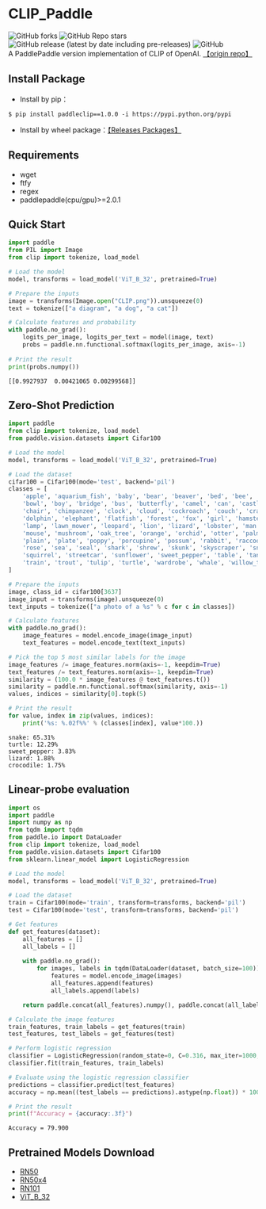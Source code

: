 # CLIP_Paddle
![GitHub forks](https://img.shields.io/github/forks/AgentMaker/Paddle-CLIP)
![GitHub Repo stars](https://img.shields.io/github/stars/AgentMaker/Paddle-CLIP)
![GitHub release (latest by date including pre-releases)](https://img.shields.io/github/v/release/AgentMaker/Paddle-CLIP?include_prereleases)
![GitHub](https://img.shields.io/github/license/AgentMaker/Paddle-CLIP)  
A PaddlePaddle version implementation of CLIP of OpenAI. [【origin repo】](https://github.com/openai/CLIP/)

## Install Package
* Install by pip：
```shell
$ pip install paddleclip==1.0.0 -i https://pypi.python.org/pypi 
```
* Install by wheel package：[【Releases Packages】](https://github.com/AgentMaker/Paddle-CLIP/releases)

## Requirements
* wget
* ftfy
* regex
* paddlepaddle(cpu/gpu)>=2.0.1

## Quick Start
```python
import paddle
from PIL import Image
from clip import tokenize, load_model

# Load the model
model, transforms = load_model('ViT_B_32', pretrained=True)

# Prepare the inputs
image = transforms(Image.open("CLIP.png")).unsqueeze(0)
text = tokenize(["a diagram", "a dog", "a cat"])

# Calculate features and probability
with paddle.no_grad():
    logits_per_image, logits_per_text = model(image, text)
    probs = paddle.nn.functional.softmax(logits_per_image, axis=-1)
    
# Print the result
print(probs.numpy())
```
    [[0.9927937  0.00421065 0.00299568]]

## Zero-Shot Prediction
```python
import paddle
from clip import tokenize, load_model
from paddle.vision.datasets import Cifar100

# Load the model
model, transforms = load_model('ViT_B_32', pretrained=True)

# Load the dataset
cifar100 = Cifar100(mode='test', backend='pil')
classes = [
    'apple', 'aquarium_fish', 'baby', 'bear', 'beaver', 'bed', 'bee', 'beetle', 'bicycle', 'bottle', 
    'bowl', 'boy', 'bridge', 'bus', 'butterfly', 'camel', 'can', 'castle', 'caterpillar', 'cattle', 
    'chair', 'chimpanzee', 'clock', 'cloud', 'cockroach', 'couch', 'crab', 'crocodile', 'cup', 'dinosaur', 
    'dolphin', 'elephant', 'flatfish', 'forest', 'fox', 'girl', 'hamster', 'house', 'kangaroo', 'keyboard', 
    'lamp', 'lawn_mower', 'leopard', 'lion', 'lizard', 'lobster', 'man', 'maple_tree', 'motorcycle', 'mountain', 
    'mouse', 'mushroom', 'oak_tree', 'orange', 'orchid', 'otter', 'palm_tree', 'pear', 'pickup_truck', 'pine_tree', 
    'plain', 'plate', 'poppy', 'porcupine', 'possum', 'rabbit', 'raccoon', 'ray', 'road', 'rocket', 
    'rose', 'sea', 'seal', 'shark', 'shrew', 'skunk', 'skyscraper', 'snail', 'snake', 'spider', 
    'squirrel', 'streetcar', 'sunflower', 'sweet_pepper', 'table', 'tank', 'telephone', 'television', 'tiger', 'tractor', 
    'train', 'trout', 'tulip', 'turtle', 'wardrobe', 'whale', 'willow_tree', 'wolf', 'woman', 'worm'
]

# Prepare the inputs
image, class_id = cifar100[3637]
image_input = transforms(image).unsqueeze(0)
text_inputs = tokenize(["a photo of a %s" % c for c in classes])

# Calculate features
with paddle.no_grad():
    image_features = model.encode_image(image_input)
    text_features = model.encode_text(text_inputs)

# Pick the top 5 most similar labels for the image
image_features /= image_features.norm(axis=-1, keepdim=True)
text_features /= text_features.norm(axis=-1, keepdim=True)
similarity = (100.0 * image_features @ text_features.t())
similarity = paddle.nn.functional.softmax(similarity, axis=-1)
values, indices = similarity[0].topk(5)

# Print the result
for value, index in zip(values, indices):
    print('%s: %.02f%%' % (classes[index], value*100.))
```
    snake: 65.31%
    turtle: 12.29%
    sweet_pepper: 3.83%
    lizard: 1.88%
    crocodile: 1.75%

## Linear-probe evaluation
```python
import os
import paddle
import numpy as np
from tqdm import tqdm
from paddle.io import DataLoader
from clip import tokenize, load_model
from paddle.vision.datasets import Cifar100
from sklearn.linear_model import LogisticRegression

# Load the model
model, transforms = load_model('ViT_B_32', pretrained=True)

# Load the dataset
train = Cifar100(mode='train', transform=transforms, backend='pil')
test = Cifar100(mode='test', transform=transforms, backend='pil')

# Get features
def get_features(dataset):
    all_features = []
    all_labels = []
    
    with paddle.no_grad():
        for images, labels in tqdm(DataLoader(dataset, batch_size=100)):
            features = model.encode_image(images)
            all_features.append(features)
            all_labels.append(labels)

    return paddle.concat(all_features).numpy(), paddle.concat(all_labels).numpy()

# Calculate the image features
train_features, train_labels = get_features(train)
test_features, test_labels = get_features(test)

# Perform logistic regression
classifier = LogisticRegression(random_state=0, C=0.316, max_iter=1000, verbose=0)
classifier.fit(train_features, train_labels)

# Evaluate using the logistic regression classifier
predictions = classifier.predict(test_features)
accuracy = np.mean((test_labels == predictions).astype(np.float)) * 100.

# Print the result
print(f"Accuracy = {accuracy:.3f}")
```
    Accuracy = 79.900

## Pretrained Models Download
* [RN50](https://bj.bcebos.com/v1/ai-studio-online/6ffc89246e974a809e6e4b40fdb58063a112a0153e674dae8ed5b6dfe5d46d86?responseContentDisposition=attachment%3B%20filename%3DRN50.pdparams)
* [RN50x4](https://bj.bcebos.com/v1/ai-studio-online/9f874e0174da48ffbd7c17e77b1fb278632620a9995e476ba873e334caec9037?responseContentDisposition=attachment%3B%20filename%3DRN50x4.pdparams)
* [RN101](https://bj.bcebos.com/v1/ai-studio-online/484592d98c584785bc8f6f9f7badbf4a9fb7a96f6102470697ed974e8eeee2a9?responseContentDisposition=attachment%3B%20filename%3DRN101.pdparams)
* [ViT_B_32](https://bj.bcebos.com/v1/ai-studio-online/eb5e4dbf1ec142caa003a27cefd510ef46a8a6c3932a4d60bfecb3f3ab746c02?responseContentDisposition=attachment%3B%20filename%3DViT-B-32.pdparams)
